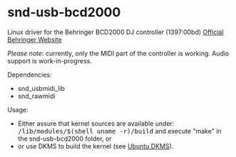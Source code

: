 snd-usb-bcd2000
===============

Linux driver for the Behringer BCD2000 DJ controller (1397:00bd) [Official Behringer Website](http://www.behringer.com/EN/Products/BCD2000.aspx)

*Please note*: currently, only the MIDI part of the controller is working.
Audio support is work-in-progress.

Dependencies:

* snd_usbmidi_lib
* snd_rawmidi

Usage:

* Either assure that kernel sources are available under:
  <tt>/lib/modules/$(shell uname -r)/build</tt>
  and execute "make" in the snd-usb-bcd2000 folder, or
* or use DKMS to build the kernel (see [Ubuntu DKMS](https://help.ubuntu.com/community/DKMS)).
